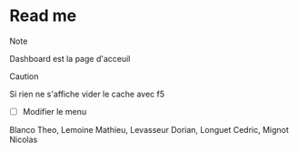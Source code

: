 # Read me

>[!NOTE] 
>Dashboard est la page d'acceuil

>[!Caution]
>Si rien ne s'affiche vider le cache avec f5

- [ ] Modifier le menu


Blanco Theo, Lemoine Mathieu, Levasseur Dorian, Longuet Cedric, Mignot Nicolas
